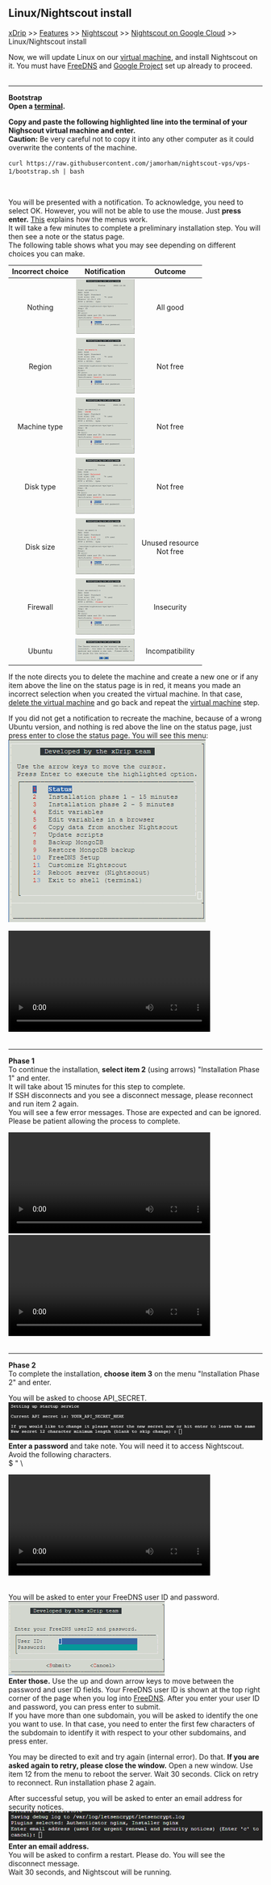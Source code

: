 ## Linux/Nightscout install  
[xDrip](../../README.md) >> [Features](../Features_page) >> [Nightscout](../Nightscout_page) >> [Nightscout on Google Cloud](./GoogleCloud) >> Linux/Nightscout install  
  
Now, we will update Linux on our [virtual machine](./NS_FreeTier), and install Nightscout on it.  You must have [FreeDNS](./FreeDNS.md) and [Google Project](./NS_GCProject.md) set up already to proceed.  
<br/>  
  
---  
  
**Bootstrap**    
**Open a [terminal](./Terminal.md).**  
  
**Copy and paste the following highlighted line into the terminal of your Nighscout virtual machine and enter.**  
**Caution:** Be very careful not to copy it into any other computer as it could overwrite the contents of the machine.  
  
```  
curl https://raw.githubusercontent.com/jamorham/nightscout-vps/vps-1/bootstrap.sh | bash
```  
<br/>  
  
You will be presented with a notification.  To acknowledge, you need to select OK.  However, you will not be able to use the mouse.  Just **press enter.**  [This](./HowToMenu.md) explains how the menus work.  
It will take a few minutes to complete a preliminary installation step.  You will then see a note or the status page.  
The following table shows what you may see depending on different choices you can make.  
  
| Incorrect choice | Notification | Outcome |  
| :--------------: | :----------: | :-----: |  
| Nothing | [<img src="./images/AllGood_Icon.png">](./images/AllGood.png) | All good |  
| Region | [<img src="./images/Region_Icon.png">](./images/Region.png) | Not free |  
| Machine type | [<img src="./images/NoMicro_icon.png">](./images/NoMicro.png) | Not free |  
| Disk type | [<img src="./images/NotStandard_Icon.png">](./images/NotStandard.png) | Not free |  
| Disk size | [<img src="./images/DiskSize_Icon.png">](./images/DiskSize.png) | Unused resource <br/> Not free |  
| Firewall | [<img src="./images/Firewall_Icon.png">](./images/Firewall.png) | Insecurity |  
| Ubuntu | [<img src="./images/WrongUbuntu_Icon.png">](./images/WrongUbuntu.png) | Incompatibility |  
  
If the note directs you to delete the machine and create a new one or if any item above the line on the status page is in red, it means you made an incorrect selection when you created the virtual machine.  In that case, [delete the virtual machine](./DeleteVM.md) and go back and repeat the [virtual machine](./VirtualMachine.md) step.  
  
If you did not get a notification to recreate the machine, because of a wrong Ubuntu version, and nothing is red above the line on the status page, just press enter to close the status page.  You will see this menu:  
![](./images/Menu.png)  
  
<video width="400" controlsList="nodownload" src="./video/Install1.mp4" controls>  
</video>  
<br/>  
<br/>  
  
---  
  
**Phase 1**  
To continue the installation, **select item 2** (using arrows) "Installation Phase 1" and enter.  
It will take about 15 minutes for this step to complete.  
If SSH disconnects and you see a disconnect message, please reconnect and run item 2 again.  
You will see a few error messages.  Those are expected and can be ignored.  Please be patient allowing the process to complete.  
  
<video width="400" controlsList="nodownload" src="./video/Install2.mp4" controls>  
</video>  
  
<video width="400" controlsList="nodownload" src="./video/Install3.mp4" controls>  
</video>  
<br/>  
<br/>  
  
---
  
**Phase 2**  
To complete the installation, **choose item 3** on the menu "Installation Phase 2" and enter.    
  
You will be asked to choose API_SECRET.  
![](./images/API-SECRET.png)  
**Enter a password** and take note.  You will need it to access Nightscout.  
Avoid the following characters.  
$ " \   
  
<video width="400" controlsList="nodownload" src="./video/Install4.mp4" controls>  
</video>  
<br/>  
<br/>  
  
You will be asked to enter your FreeDNS user ID and password.  
![](./images/FreeDNS_IDPass.png)  
**Enter those.**  Use the up and down arrow keys to move between the password and user ID fields.  Your FreeDNS user ID is shown at the top right corner of the page when you log into [FreeDNS](https://freedns.afraid.org/menu/).  After you enter your user ID and password, you can press enter to submit.  
If you have more than one subdomain, you will be asked to identify the one you want to use.  In that case, you need to enter the first few characters of the subdomain to identify it with respect to your other subdomains, and press enter.  
  
You may be directed to exit and try again (internal error).  Do that.  **If you are asked again to retry, please close the window.**  Open a new window.  Use item 12 from the menu to reboot the server.  Wait 30 seconds.  Click on retry to reconnect.  Run installation phase 2 again.  
  
After successful setup, you will be asked to enter an email address for security notices.  
![](./images/emailUrgentRenewal.png)  
**Enter an email address.**  
You will be asked to confirm a restart.  Please do.  You will see the disconnect message.  
Wait 30 seconds, and Nightscout will be running.  
 
